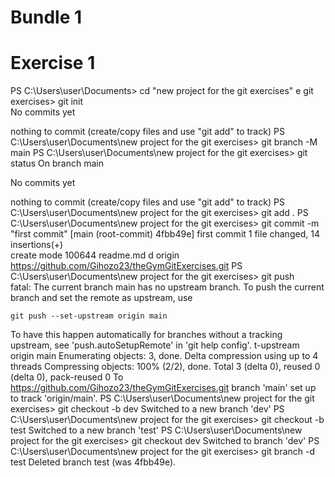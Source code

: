 # Bundle 1
# Exercise 1
PS C:\Users\user\Documents> cd "new project for the git exercises"
                                             e git exercises> git init       
No commits yet

nothing to commit (create/copy files and use "git add" to track)
PS C:\Users\user\Documents\new project for the git exercises> git branch -M main
PS C:\Users\user\Documents\new project for the git exercises> git status
On branch main

No commits yet

nothing to commit (create/copy files and use "git add" to track)
PS C:\Users\user\Documents\new project for the git exercises> git add .
PS C:\Users\user\Documents\new project for the git exercises> git commit -m "first commit"
[main (root-commit) 4fbb49e] first commit
 1 file changed, 14 insertions(+)        
 create mode 100644 readme.md
d origin https://github.com/Gihozo23/theGymGitExercises.git
PS C:\Users\user\Documents\new project for the git exercises> git push     
fatal: The current branch main has no upstream branch.
To push the current branch and set the remote as upstream, use

    git push --set-upstream origin main

To have this happen automatically for branches without a tracking
upstream, see 'push.autoSetupRemote' in 'git help config'.
t-upstream origin main
Enumerating objects: 3, done.
Delta compression using up to 4 threads
Compressing objects: 100% (2/2), done.
Total 3 (delta 0), reused 0 (delta 0), pack-reused 0
To https://github.com/Gihozo23/theGymGitExercises.git
branch 'main' set up to track 'origin/main'.
PS C:\Users\user\Documents\new project for the git exercises> git checkout -b dev
Switched to a new branch 'dev'
PS C:\Users\user\Documents\new project for the git exercises> git checkout -b test
Switched to a new branch 'test'
PS C:\Users\user\Documents\new project for the git exercises> git checkout dev
Switched to branch 'dev'
PS C:\Users\user\Documents\new project for the git exercises> git branch -d test
Deleted branch test (was 4fbb49e).
